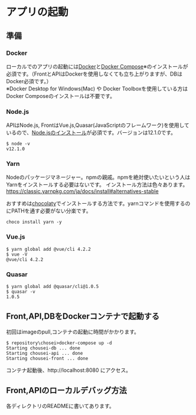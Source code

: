 # アプリの起動
## 準備
### Docker
ローカルでのアプリの起動には[Docker](https://ops.jig-saw.com/tech-cate/docker-for-windows-install)と[Docker Compose](https://docs.docker.com/compose/install/)※のインストールが必須です。（FrontとAPIはDockerを使用しなくても立ち上がりますが、DBはDocker必須です。）  
※Docker Desktop for Windows(Mac) や Docker Toolboxを使用している方はDocker Composeのインストールは不要です。
### Node.js
APIはNode.js, FrontはVue.js,Quasar(JavaScriptのフレームワーク)を使用しているので、[Node.jsのインストール](https://paper.dropbox.com/doc/Node.jsVue--AvqWG0JbiMEd1aLQc~FqYGFWAg-zJQ5kktH0KQZUJwTc1Sir)が必須です。バージョンは12.1.0です。
```
$ node -v
v12.1.0
```
### Yarn
Nodeのパッケージマネージャー。npmの親戚。npmを絶対使いたいという人はYarnをインストールする必要はないです。
インストール方法は色々あります。  
https://classic.yarnpkg.com/ja/docs/install#alternatives-stable  

おすすめは[chocolaty](https://qiita.com/NaoyaOura/items/1081884068fe3ea79570)でインストールする方法です。yarnコマンドを使用するのにPATHを通す必要がない分楽です。
```
choco install yarn -y
```

### Vue.js
```
$ yarn global add @vue/cli 4.2.2
$ vue -V
@vue/cli 4.2.2
```

### Quasar
```
$ yarn global add @quasar/cli@1.0.5
$ quasar -v
1.0.5
```

## Front,API,DBをDockerコンテナで起動する
初回はimageのpull,コンテナの起動に時間がかかります。
```
$ repository\chosei>docker-compose up -d
Starting chousei-db ... done
Starting chousei-api ... done
Starting chousei-front ... done
```
コンテナ起動後、http://localhost:8080 にアクセス。

## Front,APIのローカルデバッグ方法
各ディレクトリのREADMEに書いてあります。